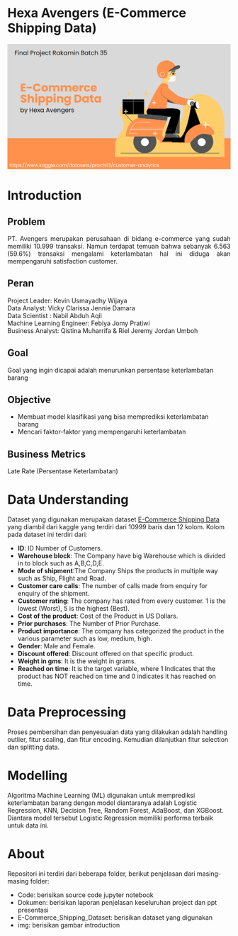 # **Hexa Avengers (E-Commerce Shipping Data)**

![cover](img/Cover.png)

# **Introduction**
## Problem
<div style="text-align: justify">
<p>
PT. Avengers merupakan perusahaan di bidang e-commerce yang sudah memiliki 10.999 transaksi. Namun terdapat temuan bahwa sebanyak 6.563 (59.6%) transaksi mengalami keterlambatan hal ini diduga akan mempengaruhi satisfaction customer.
</p>
</div>

## Peran
Project Leader: Kevin Usmayadhy Wijaya\
Data Analyst: Vicky Clarissa Jennie Damara\
Data Scientist : Nabil Abduh Aqil\
Machine Learning Engineer: Febiya Jomy Pratiwi\
Business Analyst: Qistina Muharrifa & Riel Jeremy Jordan Umboh

## Goal
Goal yang ingin dicapai adalah menurunkan persentase keterlambatan barang

## Objective
- Membuat model klasifikasi yang bisa memprediksi keterlambatan barang
- Mencari faktor-faktor yang mempengaruhi keterlambatan

## Business Metrics
Late Rate (Persentase Keterlambatan)

# **Data Understanding**

Dataset yang digunakan merupakan dataset [E-Commerce Shipping Data](https://www.kaggle.com/datasets/prachi13/customer-analytics) yang diambil dari kaggle yang terdiri dari 10999 baris dan 12 kolom. Kolom pada dataset ini terdiri dari:
- **ID**: ID Number of Customers.
- **Warehouse block**: The Company have big Warehouse which is divided in to block such as A,B,C,D,E.
- **Mode of shipment**:The Company Ships the products in multiple way such as Ship, Flight and Road.
- **Customer care calls**: The number of calls made from enquiry for enquiry of the shipment.
- **Customer rating**: The company has rated from every customer. 1 is the lowest (Worst), 5 is the highest (Best).
- **Cost of the product**: Cost of the Product in US Dollars.
- **Prior purchases**: The Number of Prior Purchase.
- **Product importance**: The company has categorized the product in the various parameter such as low, medium, high.
- **Gender**: Male and Female.
- **Discount offered**: Discount offered on that specific product.
- **Weight in gms**: It is the weight in grams.
- **Reached on time**: It is the target variable, where 1 Indicates that the product has NOT reached on time and 0 indicates it has reached on time.

# **Data Preprocessing**
Proses pembersihan dan penyesuaian data yang dilakukan adalah handling outlier, fitur scaling, dan fitur encoding. Kemudian dilanjutkan fitur selection dan splitting data.

# **Modelling**
Algoritma Machine Learning (ML) digunakan untuk memprediksi keterlambatan barang dengan model diantaranya adalah Logistic Regression, KNN, Decision Tree, Random Forest, AdaBoost, dan XGBoost. Diantara model tersebut Logistic Regression memiliki performa terbaik untuk data ini.

# **About**
Repositori ini terdiri dari beberapa folder, berikut penjelasan dari masing-masing folder:
- Code: berisikan source code jupyter notebook
- Dokumen: berisikan laporan penjelasan keseluruhan project dan ppt presentasi
- E-Commerce_Shipping_Dataset: berisikan dataset yang digunakan
- img: berisikan gambar introduction